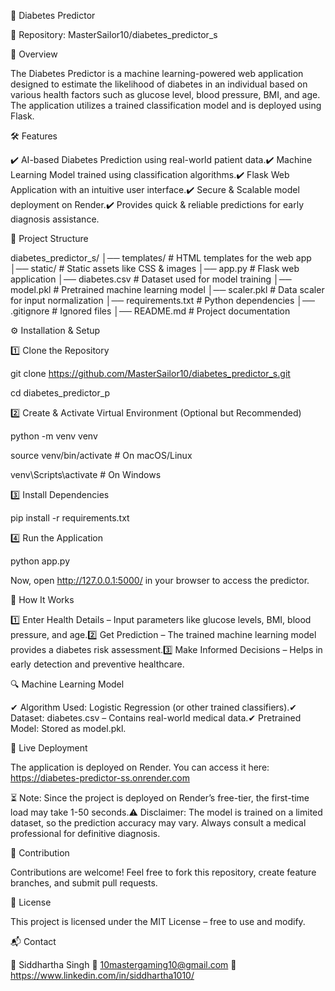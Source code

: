 🏥 Diabetes Predictor

🔗 Repository: MasterSailor10/diabetes_predictor_s

🚀 Overview

The Diabetes Predictor is a machine learning-powered web application designed to estimate the likelihood of diabetes in an individual based on various health factors such as glucose level, blood pressure, BMI, and age. The application utilizes a trained classification model and is deployed using Flask.

🛠️ Features

✔️ AI-based Diabetes Prediction using real-world patient data.✔️ Machine Learning Model trained using classification algorithms.✔️ Flask Web Application with an intuitive user interface.✔️ Secure & Scalable model deployment on Render.✔️ Provides quick & reliable predictions for early diagnosis assistance.

📂 Project Structure

diabetes_predictor_s/ │── templates/ # HTML templates for the web app
│── static/ # Static assets like CSS & images
│── app.py # Flask web application
│── diabetes.csv # Dataset used for model training
│── model.pkl # Pretrained machine learning model
│── scaler.pkl # Data scaler for input normalization
│── requirements.txt # Python dependencies
│── .gitignore # Ignored files
│── README.md # Project documentation

⚙️ Installation & Setup

1️⃣ Clone the Repository

git clone https://github.com/MasterSailor10/diabetes_predictor_s.git

cd diabetes_predictor_p

2️⃣ Create & Activate Virtual Environment (Optional but Recommended)

python -m venv venv

source venv/bin/activate # On macOS/Linux

venv\Scripts\activate # On Windows

3️⃣ Install Dependencies

pip install -r requirements.txt

4️⃣ Run the Application

python app.py

Now, open http://127.0.0.1:5000/ in your browser to access the predictor.

🎯 How It Works

1️⃣ Enter Health Details – Input parameters like glucose levels, BMI, blood pressure, and age.2️⃣ Get Prediction – The trained machine learning model provides a diabetes risk assessment.3️⃣ Make Informed Decisions – Helps in early detection and preventive healthcare.

🔍 Machine Learning Model

✔ Algorithm Used: Logistic Regression (or other trained classifiers).✔ Dataset: diabetes.csv – Contains real-world medical data.✔ Pretrained Model: Stored as model.pkl.

🔗 Live Deployment

The application is deployed on Render. You can access it here: https://diabetes-predictor-ss.onrender.com

⏳ Note: Since the project is deployed on Render’s free-tier, the first-time load may take 1-50 seconds.⚠️ Disclaimer: The model is trained on a limited dataset, so the prediction accuracy may vary. Always consult a medical professional for definitive diagnosis.

🤝 Contribution

Contributions are welcome! Feel free to fork this repository, create feature branches, and submit pull requests.

📜 License

This project is licensed under the MIT License – free to use and modify.

📬 Contact

👤 Siddhartha Singh 📧 10mastergaming10@gmail.com 🔗 https://www.linkedin.com/in/siddhartha1010/
